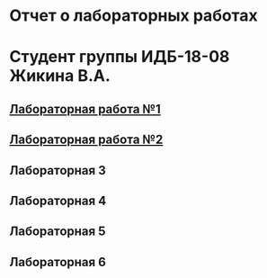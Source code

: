 # Отчет о лабораторных работах
# Студент группы ИДБ-18-08 Жикина В.А.
## [Лабораторная работа №1](https://github.com/TheGinnyLee/Valeria/wiki/%D0%9B%D0%B0%D0%B1%D0%BE%D1%80%D0%B0%D1%82%D0%BE%D1%80%D0%BD%D0%B0%D1%8F-%D1%80%D0%B0%D0%B1%D0%BE%D1%82%D0%B0-1)
## [Лабораторная работа №2](https://github.com/TheGinnyLee/Valeria/wiki/%D0%9B%D0%B0%D0%B1%D0%BE%D1%80%D0%B0%D1%82%D0%BE%D1%80%D0%BD%D0%B0%D1%8F-%D1%80%D0%B0%D0%B1%D0%BE%D1%82%D0%B0-2)
## Лабораторная 3

## Лабораторная 4

## Лабораторная 5

## Лабораторная 6
